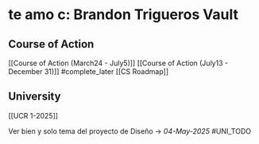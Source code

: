 # te amo c: Brandon Trigueros Vault

## Course of Action
[[Course of Action (March24 - July5)]]
[[Course of Action (July13 - December 31)]] #complete_later 
[[CS Roadmap]]

## University
[[UCR 1-2025]]

Ver bien y solo tema del proyecto de Diseño -> _04-May-2025_ #UNI_TODO